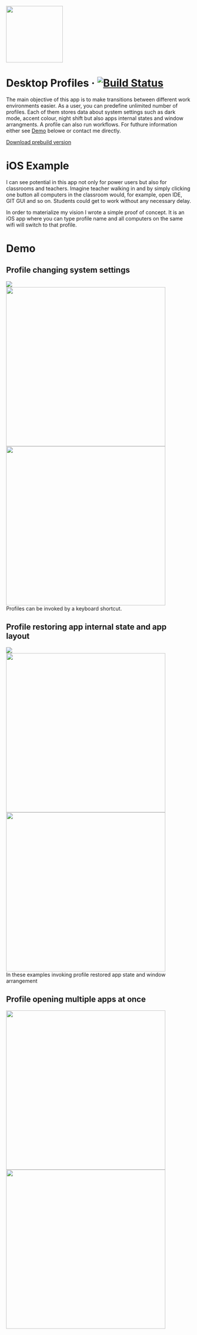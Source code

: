 
<p>
<img src="https://raw.githubusercontent.com/mamiksik/CabinetProX/master/doc_assets/icon.png" width="154">
</p>

# Desktop Profiles &middot; [![Build Status](https://travis-ci.org/mamiksik/Desktop-Profiles.svg?branch=master)](https://travis-ci.org/mamiksik/Desktop-Profiles)
The main objective of this app is to make transitions between different work environments easier. As a user, you can predefine unlimited number of profiles. Each of them stores data about system settings such as dark mode, accent colour, night shift but also apps internal states and window arrangments. A profile can also run workflows. For futhure information either see [Demo](#demo) belowe or contact me directly. 

[Download prebuild version](https://github.com/mamiksik/CabinetProX/releases)

# iOS Example
I can see potential in this app not only for power users but also for classrooms and teachers. Imagine teacher walking in and by simply clicking one button all computers in the classroom would, for example, open IDE, GIT GUI and so on. Students could get to work without any necessary delay.

In order to materialize my vision I wrote a simple proof of concept. It is an iOS app where you can type profile name and all computers on the same wifi will switch to that profile. 

# Demo

## Profile changing system settings 
![](doc_assets/Themes.gif)
<br>
<img src="https://github.com/mamiksik/Desktop-Profiles/blob/master/doc_assets/Dark-A.png?raw=true" width="433"/> <img src="https://github.com/mamiksik/Desktop-Profiles/blob/master/doc_assets/Dark-B.png?raw=true" width="433"/> 
<br>
Profiles can be invoked by a keyboard shortcut.

## Profile restoring app internal state and app layout
![](doc_assets/iTerm.gif)
<br>
<img src="https://github.com/mamiksik/Desktop-Profiles/blob/master/doc_assets/Terminals-A.png?raw=true" width="433"/> <img src="https://github.com/mamiksik/Desktop-Profiles/blob/master/doc_assets/Terminal-B.png?raw=true" width="433"/> 
<br>
In these examples invoking profile restored app state and window arrangement


## Profile opening multiple apps at once
<img src="https://github.com/mamiksik/Desktop-Profiles/blob/master/doc_assets/KSI-A.png?raw=true" width="433"/> <img src="https://github.com/mamiksik/Desktop-Profiles/blob/master/doc_assets/KSI-B.png?raw=true" width="433"/> 


